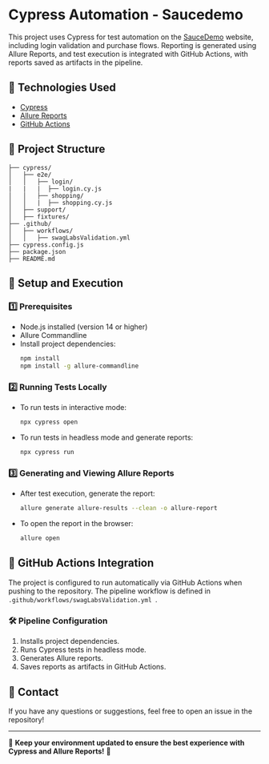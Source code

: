 # Cypress Automation - Saucedemo  

This project uses Cypress for test automation on the [SauceDemo](https://www.saucedemo.com/) website, including login validation and purchase flows. Reporting is generated using Allure Reports, and test execution is integrated with GitHub Actions, with reports saved as artifacts in the pipeline.  

## 📌 Technologies Used  
- [Cypress](https://www.cypress.io/)  
- [Allure Reports](https://docs.qameta.io/allure/)  
- [GitHub Actions](https://github.com/features/actions)  

## 📂 Project Structure  
```
├── cypress/  
│   ├── e2e/  
│   │   ├── login/  
|   |   |  ├── login.cy.js    
│   │   ├── shopping/  
│   │   |  ├── shopping.cy.js  
│   ├── support/  
│   ├── fixtures/   
├── .github/  
│   ├── workflows/  
│   │   ├── swagLabsValidation.yml  
├── cypress.config.js  
├── package.json  
├── README.md  
```  

## 🚀 Setup and Execution  
### 1️⃣ Prerequisites  
- Node.js installed (version 14 or higher)  
- Allure Commandline  
- Install project dependencies:  
  ```sh  
  npm install  
  npm install -g allure-commandline  
  ```  

### 2️⃣ Running Tests Locally  
- To run tests in interactive mode:  
  ```sh  
  npx cypress open  
  ```  
- To run tests in headless mode and generate reports:  
  ```sh  
  npx cypress run  
  ```  

### 3️⃣ Generating and Viewing Allure Reports  
- After test execution, generate the report:  
  ```sh  
  allure generate allure-results --clean -o allure-report  
  ```  
- To open the report in the browser:  
  ```sh  
  allure open  
  ```  

## 🔄 GitHub Actions Integration  
The project is configured to run automatically via GitHub Actions when pushing to the repository. The pipeline workflow is defined in `.github/workflows/swagLabsValidation.yml `.  

### 🛠 Pipeline Configuration  
1. Installs project dependencies.  
2. Runs Cypress tests in headless mode.  
3. Generates Allure reports.  
4. Saves reports as artifacts in GitHub Actions.  

## 📌 Contact  
If you have any questions or suggestions, feel free to open an issue in the repository!  

---  
📢 **Keep your environment updated to ensure the best experience with Cypress and Allure Reports!** 🚀
